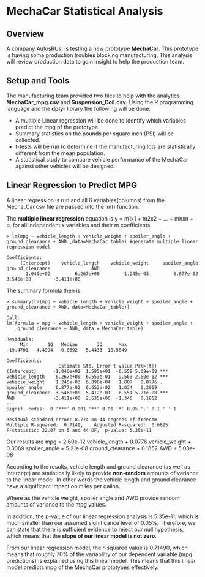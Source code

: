 # MechaCar Statistical Analysis

## Overview
A company AutosRUs' is testing a new prototype __MechaCar__.  This prototype is having some production troubles blocking manufacturing.  This analysis will review production data to gain insight to help the production team.

## Setup and Tools
The manufacturing team provided two files to help with the analytics __MechaCar_mpg.csv__ and __Suspension_Coil.csv__.  Using the R programming language and the __dplyr__ library the following will be done: <br>
- A multiple Linear regression will be done to identify which variables predict the mpg of the prototype.
- Summary statistics on the pounds per square inch (PSI) will be collected.
- t-tests will be run to determine if the manufacturing lots are statistically different from the mean population.
- A statistical study to compare vehicle performance of the MechaCar against other vehicles will be designed.

## Linear Regression to Predict MPG
A linear regression is run and all 6 variables(columns) from the Mecha_Car.csv file are passed into the lm() function. <br>

The __multiple linear regression__ equation is y = m1x1 + m2x2 + … + mnxn + b, for all independent x variables and their m coefficients.
```
> lm(mpg ~ vehicle_length + vehicle_weight + spoiler_angle + ground_clearance + AWD ,data=MechaCar_table) #generate multiple linear regression model

Coefficients:
     (Intercept)    vehicle_length    vehicle_weight     spoiler_angle  ground_clearance               AWD  
      -1.040e+02         6.267e+00         1.245e-03         6.877e-02         3.546e+00        -3.411e+00  

```
The summary formula then is:<br>
```
> summary(lm(mpg ~ vehicle_length + vehicle_weight + spoiler_angle + ground_clearance + AWD, data=MechaCar_table))

Call:
lm(formula = mpg ~ vehicle_length + vehicle_weight + spoiler_angle + 
    ground_clearance + AWD, data = MechaCar_table)

Residuals:
     Min       1Q   Median       3Q      Max 
-19.4701  -4.4994  -0.0692   5.4433  18.5849 

Coefficients:
                   Estimate Std. Error t value Pr(>|t|)    
(Intercept)      -1.040e+02  1.585e+01  -6.559 5.08e-08 ***
vehicle_length    6.267e+00  6.553e-01   9.563 2.60e-12 ***
vehicle_weight    1.245e-03  6.890e-04   1.807   0.0776 .  
spoiler_angle     6.877e-02  6.653e-02   1.034   0.3069    
ground_clearance  3.546e+00  5.412e-01   6.551 5.21e-08 ***
AWD              -3.411e+00  2.535e+00  -1.346   0.1852    
---
Signif. codes:  0 ‘***’ 0.001 ‘**’ 0.01 ‘*’ 0.05 ‘.’ 0.1 ‘ ’ 1

Residual standard error: 8.774 on 44 degrees of freedom
Multiple R-squared:  0.7149,	Adjusted R-squared:  0.6825 
F-statistic: 22.07 on 5 and 44 DF,  p-value: 5.35e-11
```
Our results are mpg = 2.60e-12 vehicle_length + 0.0776 vehicle_weight + 0.3069 spoiler_angle + 5.21e-08 ground_clearance + 0.1852 AWD + 5.08e-08 <br>

According to the results, vehicle length and ground clearance (as well as intercept) are statistically likely to provide __non-random__ amounts of variance to the linear model. In other words the vehicle length and ground clearance have a significant impact on miles per gallon. 

Where as the vehicle weight, spoiler angle and AWD provide random amounts of variance to the mpg values.

In addition, the p-value of our linear regression analysis is 5.35e-11, which is much smaller than our assumed significance level of 0.05%. Therefore, we can state that there is sufficient evidence to reject our null hypothesis, which means that the __slope of our linear model is not zero__.

From our linear regression model, the r-squared value is 0.71490, which means that roughly 70% of the variablilty of our dependent variable (mpg predictions) is explained using this linear model. This means that this linear model predicts mpg of the MechaCar prototypes effectively.






